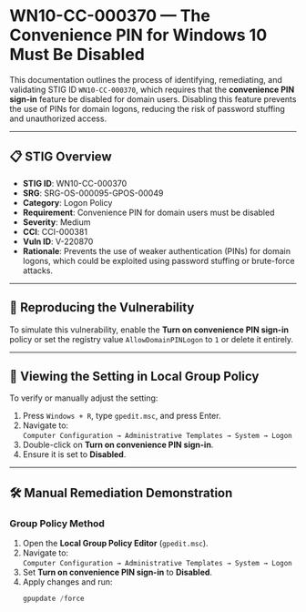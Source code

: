 # WN10-CC-000370 — The Convenience PIN for Windows 10 Must Be Disabled

This documentation outlines the process of identifying, remediating, and validating STIG ID `WN10-CC-000370`, which requires that the **convenience PIN sign-in** feature be disabled for domain users. Disabling this feature prevents the use of PINs for domain logons, reducing the risk of password stuffing and unauthorized access.

---

## 📋 STIG Overview

- **STIG ID**: WN10-CC-000370  
- **SRG**: SRG-OS-000095-GPOS-00049  
- **Category**: Logon Policy  
- **Requirement**: Convenience PIN for domain users must be disabled  
- **Severity**: Medium  
- **CCI**: CCI-000381  
- **Vuln ID**: V-220870  
- **Rationale**: Prevents the use of weaker authentication (PINs) for domain logons, which could be exploited using password stuffing or brute-force attacks.

---

## 🔁 Reproducing the Vulnerability

To simulate this vulnerability, enable the **Turn on convenience PIN sign-in** policy or set the registry value `AllowDomainPINLogon` to `1` or delete it entirely.

---

## 🧾 Viewing the Setting in Local Group Policy

To verify or manually adjust the setting:

1. Press `Windows + R`, type `gpedit.msc`, and press Enter.  
2. Navigate to:  
   `Computer Configuration → Administrative Templates → System → Logon`  
3. Double-click on **Turn on convenience PIN sign-in**.  
4. Ensure it is set to **Disabled**.

---

## 🛠️ Manual Remediation Demonstration

### **Group Policy Method**
1. Open the **Local Group Policy Editor** (`gpedit.msc`).  
2. Navigate to:  
   `Computer Configuration → Administrative Templates → System → Logon`  
3. Set **Turn on convenience PIN sign-in** to **Disabled**.  
4. Apply changes and run:  
   ```powershell
   gpupdate /force
